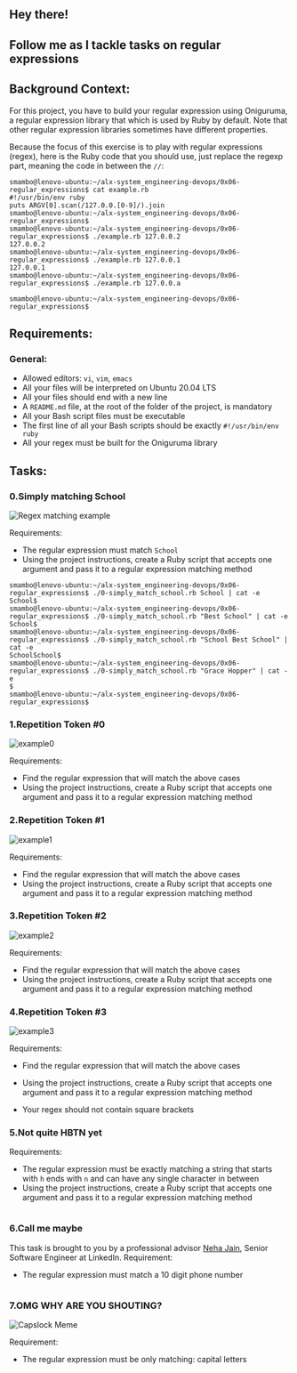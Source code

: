 ## Hey there!
## Follow me as I tackle tasks on regular expressions
## Background Context:
For this project, you have to build your regular expression using Oniguruma, a regular expression library that which is used by Ruby by default. Note that other regular expression libraries sometimes have different properties.

Because the focus of this exercise is to play with regular expressions (regex), here is the Ruby code that you should use, just replace the regexp part, meaning the code in between the `//`:

```
smambo@lenovo-ubuntu:~/alx-system_engineering-devops/0x06-regular_expressions$ cat example.rb 
#!/usr/bin/env ruby
puts ARGV[0].scan(/127.0.0.[0-9]/).join
smambo@lenovo-ubuntu:~/alx-system_engineering-devops/0x06-regular_expressions$
smambo@lenovo-ubuntu:~/alx-system_engineering-devops/0x06-regular_expressions$ ./example.rb 127.0.0.2
127.0.0.2
smambo@lenovo-ubuntu:~/alx-system_engineering-devops/0x06-regular_expressions$ ./example.rb 127.0.0.1
127.0.0.1
smambo@lenovo-ubuntu:~/alx-system_engineering-devops/0x06-regular_expressions$ ./example.rb 127.0.0.a

smambo@lenovo-ubuntu:~/alx-system_engineering-devops/0x06-regular_expressions$
```

## Requirements:
### General:
* Allowed editors: `vi`, `vim`, `emacs`
* All your files will be interpreted on Ubuntu 20.04 LTS
* All your files should end with a new line
* A `README.md` file, at the root of the folder of the project, is mandatory
* All your Bash script files must be executable
* The first line of all your Bash scripts should be exactly `#!/usr/bin/env ruby`
* All your regex must be built for the Oniguruma library

## Tasks:
### 0.Simply matching School
![Regex matching example](https://camo.githubusercontent.com/fdd104725d530df3b190671b37740b454cdbf734bd706394cee9164a416e6228/68747470733a2f2f73332e616d617a6f6e6177732e636f6d2f696e7472616e65742d70726f6a656374732d66696c65732f686f6c626572746f6e7363686f6f6c2d73797361646d696e5f6465766f70732f37382f6a7573742d6d617463682d486f6c626572746f6e2e706e67)

Requirements:
* The regular expression must match `School`
* Using the project instructions, create a Ruby script that accepts one argument and pass it to a regular expression matching method

```
smambo@lenovo-ubuntu:~/alx-system_engineering-devops/0x06-regular_expressions$ ./0-simply_match_school.rb School | cat -e
School$
smambo@lenovo-ubuntu:~/alx-system_engineering-devops/0x06-regular_expressions$ ./0-simply_match_school.rb "Best School" | cat -e
School$
smambo@lenovo-ubuntu:~/alx-system_engineering-devops/0x06-regular_expressions$ ./0-simply_match_school.rb "School Best School" | cat -e
SchoolSchool$
smambo@lenovo-ubuntu:~/alx-system_engineering-devops/0x06-regular_expressions$ ./0-simply_match_school.rb "Grace Hopper" | cat -e
$
smambo@lenovo-ubuntu:~/alx-system_engineering-devops/0x06-regular_expressions$
```
### 1.Repetition Token #0
![example0](https://camo.githubusercontent.com/834505b002f228c3571fda84b51f89e7371fa7cd22883f51773c51602c266311/68747470733a2f2f73332e616d617a6f6e6177732e636f6d2f696e7472616e65742d70726f6a656374732d66696c65732f686f6c626572746f6e7363686f6f6c2d73797361646d696e5f6465766f70732f37382f72657065746974696f6e2d746f6b656e2d302e706e67)

Requirements:
* Find the regular expression that will match the above cases
* Using the project instructions, create a Ruby script that accepts one argument and pass it to a regular expression matching method

### 2.Repetition Token #1
![example1](https://camo.githubusercontent.com/c3b47d0d83c23ad66564afcfabdd49af02055e7bb51db15dd4624a8252915355/68747470733a2f2f73332e616d617a6f6e6177732e636f6d2f696e7472616e65742d70726f6a656374732d66696c65732f686f6c626572746f6e7363686f6f6c2d73797361646d696e5f6465766f70732f37382f72657065746974696f6e2d746f6b656e2d312e706e67)

Requirements:

* Find the regular expression that will match the above cases
* Using the project instructions, create a Ruby script that accepts one argument and pass it to a regular expression matching method

### 3.Repetition Token #2
![example2](https://camo.githubusercontent.com/3c6a06c4bf11d0bc652a4f195100ff4b257e9e2234c16ef2382c3737a99a3678/68747470733a2f2f73332e616d617a6f6e6177732e636f6d2f696e7472616e65742d70726f6a656374732d66696c65732f686f6c626572746f6e7363686f6f6c2d73797361646d696e5f6465766f70732f37382f72657065746974696f6e2d746f6b656e2d322e706e67)

Requirements:
* Find the regular expression that will match the above cases
* Using the project instructions, create a Ruby script that accepts one argument and pass it to a regular expression matching method

### 4.Repetition Token #3
![example3](https://camo.githubusercontent.com/84cc4ce7ff8d96d31cb420d74bb6ec8da678ea2a047413ded137b6c28e559a5e/68747470733a2f2f73332e616d617a6f6e6177732e636f6d2f696e7472616e65742d70726f6a656374732d66696c65732f686f6c626572746f6e7363686f6f6c2d73797361646d696e5f6465766f70732f37382f72657065746974696f6e2d746f6b656e2d332e706e67)

Requirements:
* Find the regular expression that will match the above cases
* Using the project instructions, create a Ruby script that accepts one argument and pass it to a regular expression matching method

* Your regex should not contain square brackets
### 5.Not quite HBTN yet
Requirements:
* The regular expression must be exactly matching a string that starts with `h` ends with `n` and can have any single character in between
* Using the project instructions, create a Ruby script that accepts one argument and pass it to a regular expression matching method

```

```
### 6.Call me maybe
This task is brought to you by a professional advisor [Neha Jain](https://twitter.com/_nehajain), Senior Software Engineer at LinkedIn.
Requirement:
* The regular expression must match a 10 digit phone number

```

```
### 7.OMG WHY ARE YOU SHOUTING?
![Capslock Meme](https://intranet.alxswe.com/images/contents/sysadmin/projects/78/shouting.jpg)

Requirement:
* The regular expression must be only matching: capital letters

```

```

